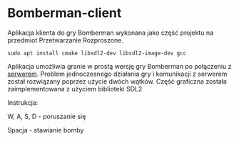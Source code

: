 # Bomberman-client

Aplikacja klienta do gry Bomberman wykonana jako część projektu na przedmiot Przetwarzanie Rozproszone.

`sudo apt install cmake libsdl2-dev libsdl2-image-dev gcc`

Aplikacja umożliwia granie w prostą wersję gry Bomberman po połączeniu z [serwerem](https://github.com/TPiechocki/Bomberman-server). 
Problem jednoczesnego działania gry i komunikacji z serwerem został rozwiązany poprzez użycie dwóch wątków.
Część graficzna została zaimplementowana z użyciem biblioteki SDL2

Instrukcja:

W, A, S, D - poruszanie się

Spacja - stawianie bomby
 
